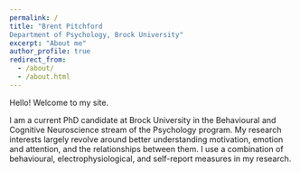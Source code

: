 ```yaml
---
permalink: /
title: "Brent Pitchford 
Department of Psychology, Brock University"
excerpt: "About me"
author_profile: true
redirect_from: 
  - /about/
  - /about.html
---
```


Hello! Welcome to my site. 

I am a current PhD candidate at Brock University in the Behavioural and Cognitive Neuroscience stream of the Psychology program. My research interests largely revolve around better understanding motivation, emotion and attention, and the relationships between them. I use a combination of behavioural, electrophysiological, and self-report measures in my research. 
